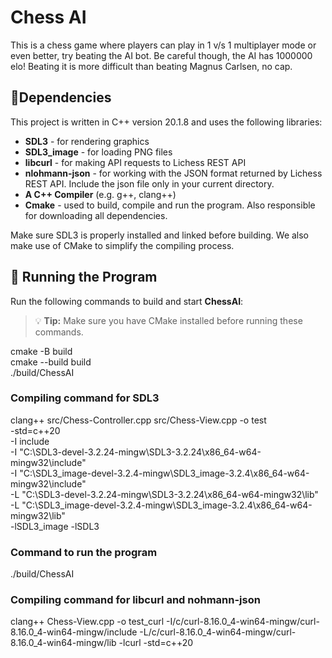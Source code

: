 # Chess AI

This is a chess game where players can play in 1 v/s 1 multiplayer mode or even better, try beating the AI bot. Be careful though, the AI has 1000000 elo! Beating it is more difficult than beating Magnus Carlsen, no cap.

## 🧩Dependencies 

This project is written in C++ version 20.1.8 and uses the following libraries:

- **SDL3** - for rendering graphics
- **SDL3_image** - for loading PNG files
- **libcurl** - for making API requests to Lichess REST API
- **nlohmann-json** - for working with the JSON format returned by Lichess REST API.
                      Include the json file only in your current directory.
- **A C++ Compiler** (e.g. g++, clang++)
- **Cmake** - used to build, compile and run the program. Also responsible for downloading all dependencies.

Make sure SDL3 is properly installed and linked before building. We also make use of CMake to simplify the compiling process.

## 🚀 Running the Program

Run the following commands to build and start **ChessAI**:

> 💡 **Tip:** Make sure you have CMake installed before running these commands.

cmake -B build <br>
cmake --build build <br>
./build/ChessAI <br>


### Compiling command for SDL3
clang++ src/Chess-Controller.cpp src/Chess-View.cpp -o test \
    -std=c++20 \
    -I include \
    -I "C:\SDL3-devel-3.2.24-mingw\SDL3-3.2.24\x86_64-w64-mingw32\include" \
    -I "C:\SDL3_image-devel-3.2.4-mingw\SDL3_image-3.2.4\x86_64-w64-mingw32\include" \
    -L "C:\SDL3-devel-3.2.24-mingw\SDL3-3.2.24\x86_64-w64-mingw32\lib" \
    -L "C:\SDL3_image-devel-3.2.4-mingw\SDL3_image-3.2.4\x86_64-w64-mingw32\lib" \
    -lSDL3_image -lSDL3

### Command to run the program
./build/ChessAI


### Compiling command for libcurl and nohmann-json
clang++ Chess-View.cpp -o test_curl   -I/c/curl-8.16.0_4-win64-mingw/curl-8.16.0_4-win64-mingw/include   -L/c/curl-8.16.0_4-win64-mingw/curl-8.16.0_4-win64-mingw/lib   -lcurl -std=c++20
